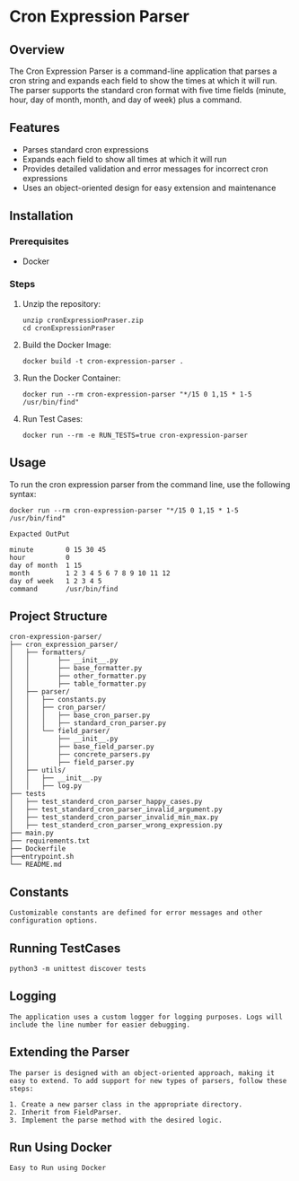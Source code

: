 # Cron Expression Parser

## Overview

The Cron Expression Parser is a command-line application that parses a cron string and expands each field to show the times at which it will run. The parser supports the standard cron format with five time fields (minute, hour, day of month, month, and day of week) plus a command.

## Features

- Parses standard cron expressions
- Expands each field to show all times at which it will run
- Provides detailed validation and error messages for incorrect cron expressions
- Uses an object-oriented design for easy extension and maintenance

## Installation

### Prerequisites

- Docker

### Steps

1. Unzip the repository:
    ```
    unzip cronExpressionPraser.zip
    cd cronExpressionPraser
    ```

2. Build the Docker Image:
    ```
    docker build -t cron-expression-parser .
    ```

3. Run the Docker Container:
    ```
    docker run --rm cron-expression-parser "*/15 0 1,15 * 1-5 /usr/bin/find"
    ```

4. Run Test Cases:
    ```
    docker run --rm -e RUN_TESTS=true cron-expression-parser
    ```

## Usage

To run the cron expression parser from the command line, use the following syntax:

```
docker run --rm cron-expression-parser "*/15 0 1,15 * 1-5 /usr/bin/find"

Expacted OutPut

minute        0 15 30 45
hour          0
day of month  1 15
month         1 2 3 4 5 6 7 8 9 10 11 12
day of week   1 2 3 4 5
command       /usr/bin/find
```

## Project Structure
```
cron-expression-parser/
├── cron_expression_parser/
│   ├── formatters/
│   │       ├── __init__.py
│   │       ├── base_formatter.py
│   │       ├── other_formatter.py
│   │       ├── table_formatter.py
│   ├── parser/
│   │   ├── constants.py
│   │   ├── cron_parser/
│   │   │   ├── base_cron_parser.py
│   │   │   ├── standard_cron_parser.py
│   │   └── field_parser/
│   │       ├── __init__.py
│   │       ├── base_field_parser.py
│   │       ├── concrete_parsers.py
│   │       ├── field_parser.py
│   ├── utils/
│   │   ├── __init__.py
│   │   ├── log.py
├── tests
│   ├── test_standerd_cron_parser_happy_cases.py
│   ├── test_standard_cron_parser_invalid_argument.py
│   ├── test_standerd_cron_parser_invalid_min_max.py
│   ├── test_standerd_cron_parser_wrong_expression.py
├── main.py
├── requirements.txt
├── Dockerfile
├──entrypoint.sh
└── README.md
```


## Constants
    Customizable constants are defined for error messages and other configuration options.


## Running TestCases
    python3 -m unittest discover tests


## Logging

    The application uses a custom logger for logging purposes. Logs will include the line number for easier debugging.

## Extending the Parser
    The parser is designed with an object-oriented approach, making it easy to extend. To add support for new types of parsers, follow these steps:

    1. Create a new parser class in the appropriate directory.
    2. Inherit from FieldParser.
    3. Implement the parse method with the desired logic.


## Run Using Docker
    Easy to Run using Docker